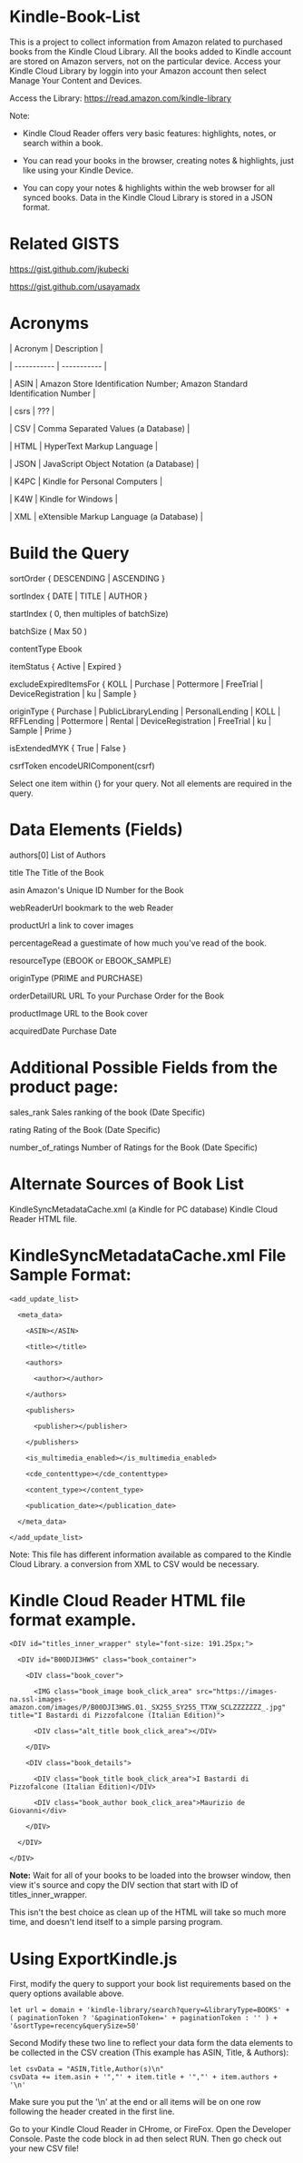 # Kindle-Book-List

This is a project to collect information from Amazon related to purchased books from the Kindle Cloud Library. All the books added to Kindle account are stored on Amazon servers, not on the particular device. Access your Kindle Cloud Library by loggin into your Amazon account then select Manage Your Content and Devices. 

Access the Library: https://read.amazon.com/kindle-library

Note:

- Kindle Cloud Reader offers very basic features: highlights, notes, or search within a book.

- You can read your books in the browser, creating notes & highlights, just like using your Kindle Device.

- You can copy your notes & highlights within the web browser for all synced books.
Data in the Kindle Cloud Library is stored in a JSON format.

# Related GISTS
https://gist.github.com/jkubecki

https://gist.github.com/usayamadx 

# Acronyms

| Acronym | Description |  

| ----------- | ----------- |

| ASIN    | Amazon Store Identification Number; Amazon Standard Identification Number |  

| csrs    | ??? |  

| CSV     | Comma Separated Values (a Database) |  

| HTML    | HyperText Markup Language |  

| JSON    | JavaScript Object Notation (a Database) |  

| K4PC    | Kindle for Personal Computers |  

| K4W     | Kindle for Windows |  

| XML     | eXtensible Markup Language (a Database) |   

# Build the Query

sortOrder { DESCENDING | ASCENDING }

sortIndex { DATE | TITLE | AUTHOR }

startIndex <StartIndex> ( 0, then multiples of batchSize)

batchSize <bsize> ( Max 50 )

contentType Ebook

itemStatus { Active | Expired }

excludeExpiredItemsFor { KOLL | Purchase | Pottermore | FreeTrial | DeviceRegistration | ku | Sample }

originType { Purchase | PublicLibraryLending | PersonalLending | KOLL | RFFLending | Pottermore | Rental | DeviceRegistration | FreeTrial | ku | Sample | Prime }

isExtendedMYK { True | False }

csrfToken encodeURIComponent(csrf)

Select one item within {} for your query. Not all elements are required in the query.

# Data Elements (Fields)

authors[0] List of Authors

title The Title of the Book

asin Amazon's Unique ID Number for the Book

webReaderUrl  bookmark to the web Reader

productUrl a link to cover images

percentageRead a guestimate of how much you've read of the book. 

resourceType (EBOOK or EBOOK_SAMPLE)

originType (PRIME and PURCHASE)

orderDetailURL URL To your Purchase Order for the Book

productImage URL to the Book cover

acquiredDate Purchase Date

# Additional Possible Fields from the product page:

sales_rank Sales ranking of the book (Date Specific)

rating Rating of the Book (Date Specific)

number_of_ratings Number of Ratings for the Book (Date Specific)

# Alternate Sources of Book List
KindleSyncMetadataCache.xml (a Kindle for PC database)
Kindle Cloud Reader HTML file.

# KindleSyncMetadataCache.xml File Sample Format:
    <add_update_list>

      <meta_data>

        <ASIN></ASIN>

        <title></title>

        <authors>

          <author></author>

        </authors>

        <publishers>

          <publisher></publisher>

        </publishers>

        <is_multimedia_enabled></is_multimedia_enabled>

        <cde_contenttype></cde_contenttype>

        <content_type></content_type>

        <publication_date></publication_date>

      </meta_data>

    </add_update_list>

Note: This file has different information available as compared to the Kindle Cloud Library. a conversion from XML to CSV would be necessary.

# Kindle Cloud Reader HTML file format example.

    <DIV id="titles_inner_wrapper" style="font-size: 191.25px;">

      <DIV id="B00DJI3HWS" class="book_container">

        <DIV class="book_cover">

          <IMG class="book_image book_click_area" src="https://images-na.ssl-images-amazon.com/images/P/B00DJI3HWS.01._SX255_SY255_TTXW_SCLZZZZZZZ_.jpg" title="I Bastardi di Pizzofalcone (Italian Edition)">

          <DIV class="alt_title book_click_area"></DIV>

        </DIV>

        <DIV class="book_details">

          <DIV class="book_title book_click_area">I Bastardi di Pizzofalcone (Italian Edition)</DIV>

          <DIV class="book_author book_click_area">Maurizio de Giovanni</div>

        </DIV>

      </DIV>

    </DIV>  

<B>Note:</B> Wait for all of your books to be loaded into the browser window, then view it's source and copy the DIV section that start with ID of titles_inner_wrapper. 

This isn't the best choice as clean up of the HTML will take so much more time, and doesn't lend itself to a simple parsing program.


# Using ExportKindle.js

First, modify the query to support your book list requirements based on the query options available above. 

    let url = domain + 'kindle-library/search?query=&libraryType=BOOKS' + ( paginationToken ? '&paginationToken=' + paginationToken : '' ) + '&sortType=recency&querySize=50'

Second Modify these two line to reflect your data form the data elements to be collected in the CSV creation (This example has ASIN, Title, & Authors):

    let csvData = "ASIN,Title,Author(s)\n"
    csvData += item.asin + '","' + item.title + '","' + item.authors + '\n'

Make sure you put the '\n' at the end or all items will be on one row following the header created in the first line.

Go to your Kindle Cloud Reader in CHrome, or FireFox. Open the Developer Console. Paste the code block in ad then select RUN.  Then go check out your new CSV file!